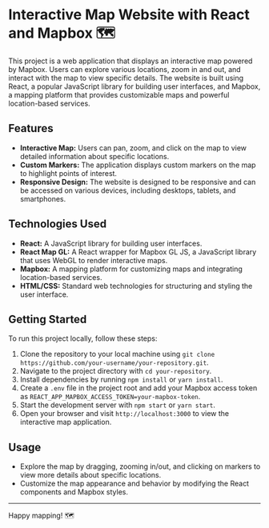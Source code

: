 # Interactive Map Website with React and Mapbox 🗺️

This project is a web application that displays an interactive map powered by Mapbox. Users can explore various locations, zoom in and out, and interact with the map to view specific details. The website is built using React, a popular JavaScript library for building user interfaces, and Mapbox, a mapping platform that provides customizable maps and powerful location-based services.

## Features

- **Interactive Map:** Users can pan, zoom, and click on the map to view detailed information about specific locations.
- **Custom Markers:** The application displays custom markers on the map to highlight points of interest.
- **Responsive Design:** The website is designed to be responsive and can be accessed on various devices, including desktops, tablets, and smartphones.

## Technologies Used

- **React:** A JavaScript library for building user interfaces.
- **React Map GL:** A React wrapper for Mapbox GL JS, a JavaScript library that uses WebGL to render interactive maps.
- **Mapbox:** A mapping platform for customizing maps and integrating location-based services.
- **HTML/CSS:** Standard web technologies for structuring and styling the user interface.

## Getting Started

To run this project locally, follow these steps:

1. Clone the repository to your local machine using `git clone https://github.com/your-username/your-repository.git`.
2. Navigate to the project directory with `cd your-repository`.
3. Install dependencies by running `npm install` or `yarn install`.
4. Create a `.env` file in the project root and add your Mapbox access token as `REACT_APP_MAPBOX_ACCESS_TOKEN=your-mapbox-token`.
5. Start the development server with `npm start` or `yarn start`.
6. Open your browser and visit `http://localhost:3000` to view the interactive map application.

## Usage

- Explore the map by dragging, zooming in/out, and clicking on markers to view more details about specific locations.
- Customize the map appearance and behavior by modifying the React components and Mapbox styles.

---

Happy mapping! 🗺️
